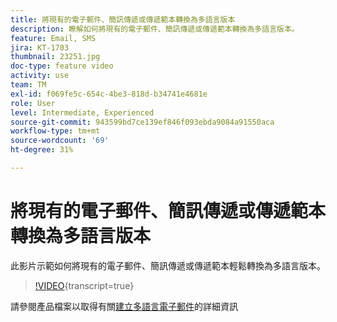 ```yaml
---
title: 將現有的電子郵件、簡訊傳遞或傳遞範本轉換為多語言版本
description: 瞭解如何將現有的電子郵件、簡訊傳遞或傳遞範本轉換為多語言版本。
feature: Email, SMS
jira: KT-1703
thumbnail: 23251.jpg
doc-type: feature video
activity: use
team: TM
exl-id: f069fe5c-654c-4be3-818d-b34741e4681e
role: User
level: Intermediate, Experienced
source-git-commit: 943599bd7ce139ef846f093ebda9084a91550aca
workflow-type: tm+mt
source-wordcount: '69'
ht-degree: 31%

---
```


# 將現有的電子郵件、簡訊傳遞或傳遞範本轉換為多語言版本

此影片示範如何將現有的電子郵件、簡訊傳遞或傳遞範本輕鬆轉換為多語言版本。

>[!VIDEO](https://video.tv.adobe.com/v/23251?learn=on){transcript=true}

請參閱產品檔案以取得有關[建立多語言電子郵件](https://experienceleague.adobe.com/docs/campaign-standard/using/communication-channels/email-messages/creating-a-multilingual-email.html?lang=en)的詳細資訊
